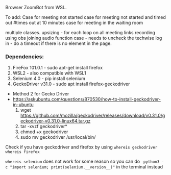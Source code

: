 Browser ZoomBot from WSL.

To add:
Case for meeting not started
case for meeting not started and timed out #times out at 10 minutes
case for meeting in the waiting room

multiple classes. upsizing - for each loop on all meeting links
recording using obs
joining audio
function case - needs to uncheck the techwise log in - do a timeout if there is no element in the page. 


### Dependencies:
1. FireFox 101.0.1 - sudo apt-get install firefox
2. WSL2 - also compatible with WSL1
3. Selenium 4.0 - pip install selenium
4. GeckoDriver v31.0 - sudo apt install firefox-geckodriver
- Method 2 for Gecko Driver
- https://askubuntu.com/questions/870530/how-to-install-geckodriver-in-ubuntu
    1. wget https://github.com/mozilla/geckodriver/releases/download/v0.31.0/geckodriver-v0.31.0-linux64.tar.gz
    2. tar -xvzf geckodriver*
    3. chmod +x geckodriver
    4. sudo mv geckodriver /usr/local/bin/

Check if you have geckodriver and firefox by using
`whereis geckodriver`
`whereis firefox`

`whereis selenium` does not work for some reason so you can do ` python3 -c "import selenium; print(selenium.__version__)"` in the terminal instead